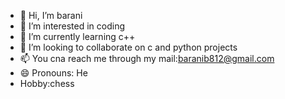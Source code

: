 - 👋 Hi, I’m barani
- 👀 I’m interested in coding
- 🌱 I’m currently learning c++
- 💞️ I’m looking to collaborate on c and python projects
- 📫 You cna reach me through my mail:baranib812@gmail.com
- 😄 Pronouns: He
-  Hobby:chess

<!---
barani961/barani961 is a ✨ special ✨ repository because its `README.md` (this file) appears on your GitHub profile.
You can click the Preview link to take a look at your changes.
--->
